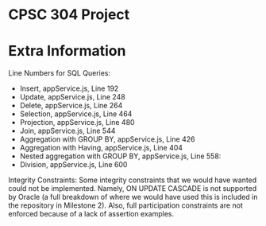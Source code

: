 # CPSC 304 Project
# Extra Information

Line Numbers for SQL Queries:

- Insert, appService.js, Line 192
- Update, appService.js, Line 248
- Delete, appService.js, Line 264
- Selection, appService.js, Line 464
- Projection, appService.js, Line 480
- Join, appService.js, Line 544
- Aggregation with GROUP BY, appService.js, Line 426
- Aggregation with Having, appService.js, Line 404
- Nested aggregation with GROUP BY, appService.js, Line 558:
- Division, appService.js, Line 600

Integrity Constraints:
Some integrity constraints that we would have wanted could not be implemented. Namely, ON UPDATE CASCADE is not supported by Oracle (a full breakdown of where we would have used this is included in the repository in Milestone 2). Also, full participation constraints are not enforced because of a lack of assertion examples.
